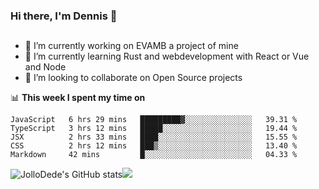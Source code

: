 ### Hi there, I'm Dennis 👋

## 
- 🔭 I’m currently working on EVAMB a project of mine
- 🌱 I’m currently learning Rust and webdevelopment with React or Vue and Node
- 👯 I’m looking to collaborate on Open Source projects

📊 **This week I spent my time on**

<!--START_SECTION:waka-->
```text
JavaScript   6 hrs 29 mins   █████████▓░░░░░░░░░░░░░░░   39.31 % 
TypeScript   3 hrs 12 mins   █████░░░░░░░░░░░░░░░░░░░░   19.44 % 
JSX          2 hrs 33 mins   ████░░░░░░░░░░░░░░░░░░░░░   15.55 % 
CSS          2 hrs 12 mins   ███▒░░░░░░░░░░░░░░░░░░░░░   13.40 % 
Markdown     42 mins         █░░░░░░░░░░░░░░░░░░░░░░░░   04.33 % 
```
<!--END_SECTION:waka-->

![JolloDede's GitHub stats](https://github-readme-stats.vercel.app/api?username=JolloDede&theme=radical)<img src="https://github-readme-stats.vercel.app/api/top-langs/?username=JolloDede&hide_border=true&layout=compact&langs_count=8&theme=radical" />


<!--
**JolloDede/JolloDede** is a ✨ _special_ ✨ repository because its `README.md` (this file) appears on your GitHub profile.

Here are some ideas to get you started:

- 🔭 I’m currently working on ...
- 🌱 I’m currently learning ...
- 👯 I’m looking to collaborate on ...
- 🤔 I’m looking for help with ...
- 💬 Ask me about ...
- 📫 How to reach me: ...
- 😄 Pronouns: ...
- ⚡ Fun fact: ...
-->


